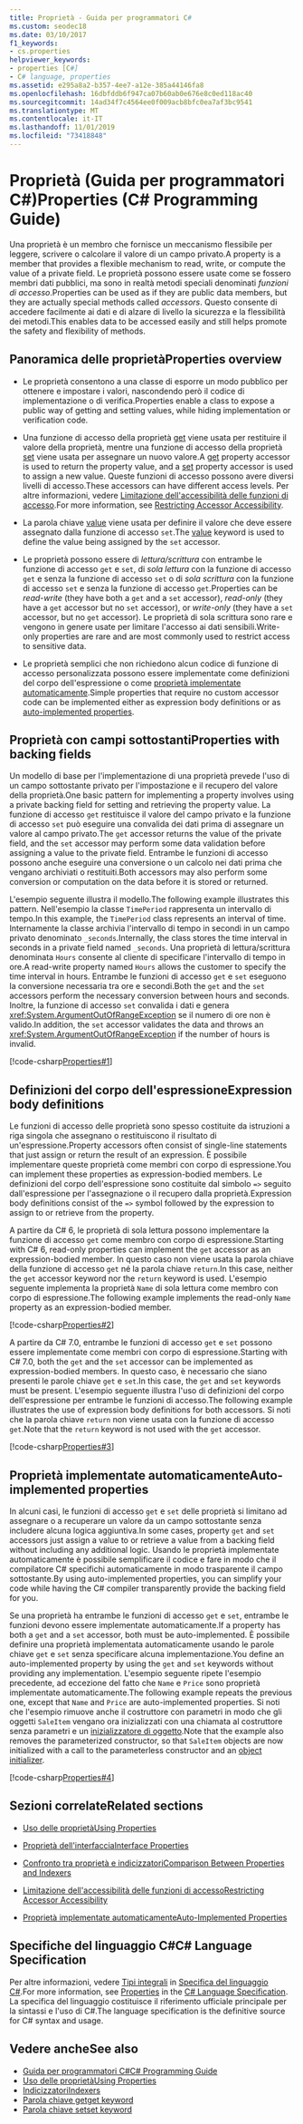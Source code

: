 ```yaml
---
title: Proprietà - Guida per programmatori C#
ms.custom: seodec18
ms.date: 03/10/2017
f1_keywords:
- cs.properties
helpviewer_keywords:
- properties [C#]
- C# language, properties
ms.assetid: e295a8a2-b357-4ee7-a12e-385a44146fa8
ms.openlocfilehash: 16dbfddb6f947ca07b60ab0e676e8c0ed118ac40
ms.sourcegitcommit: 14ad34f7c4564ee0f009acb8bfc0ea7af3bc9541
ms.translationtype: MT
ms.contentlocale: it-IT
ms.lasthandoff: 11/01/2019
ms.locfileid: "73418848"
---
```

# <a name="properties-c-programming-guide"></a><span data-ttu-id="ac11b-102">Proprietà (Guida per programmatori C#)</span><span class="sxs-lookup"><span data-stu-id="ac11b-102">Properties (C# Programming Guide)</span></span>

<span data-ttu-id="ac11b-103">Una proprietà è un membro che fornisce un meccanismo flessibile per leggere, scrivere o calcolare il valore di un campo privato.</span><span class="sxs-lookup"><span data-stu-id="ac11b-103">A property is a member that provides a flexible mechanism to read, write, or compute the value of a private field.</span></span> <span data-ttu-id="ac11b-104">Le proprietà possono essere usate come se fossero membri dati pubblici, ma sono in realtà metodi speciali denominati *funzioni di accesso*.</span><span class="sxs-lookup"><span data-stu-id="ac11b-104">Properties can be used as if they are public data members, but they are actually special methods called *accessors*.</span></span> <span data-ttu-id="ac11b-105">Questo consente di accedere facilmente ai dati e di alzare di livello la sicurezza e la flessibilità dei metodi.</span><span class="sxs-lookup"><span data-stu-id="ac11b-105">This enables data to be accessed easily and still helps promote the safety and flexibility of methods.</span></span>  

## <a name="properties-overview"></a><span data-ttu-id="ac11b-106">Panoramica delle proprietà</span><span class="sxs-lookup"><span data-stu-id="ac11b-106">Properties overview</span></span>  
  
- <span data-ttu-id="ac11b-107">Le proprietà consentono a una classe di esporre un modo pubblico per ottenere e impostare i valori, nascondendo però il codice di implementazione o di verifica.</span><span class="sxs-lookup"><span data-stu-id="ac11b-107">Properties enable a class to expose a public way of getting and setting values, while hiding implementation or verification code.</span></span>  
  
- <span data-ttu-id="ac11b-108">Una funzione di accesso della proprietà [get](../../language-reference/keywords/get.md) viene usata per restituire il valore della proprietà, mentre una funzione di accesso della proprietà [set](../../language-reference/keywords/set.md) viene usata per assegnare un nuovo valore.</span><span class="sxs-lookup"><span data-stu-id="ac11b-108">A [get](../../language-reference/keywords/get.md) property accessor is used to return the property value, and a [set](../../language-reference/keywords/set.md) property accessor is used to assign a new value.</span></span> <span data-ttu-id="ac11b-109">Queste funzioni di accesso possono avere diversi livelli di accesso.</span><span class="sxs-lookup"><span data-stu-id="ac11b-109">These accessors can have different access levels.</span></span> <span data-ttu-id="ac11b-110">Per altre informazioni, vedere [Limitazione dell'accessibilità delle funzioni di accesso](./restricting-accessor-accessibility.md).</span><span class="sxs-lookup"><span data-stu-id="ac11b-110">For more information, see [Restricting Accessor Accessibility](./restricting-accessor-accessibility.md).</span></span>  
  
- <span data-ttu-id="ac11b-111">La parola chiave [value](../../language-reference/keywords/value.md) viene usata per definire il valore che deve essere assegnato dalla funzione di accesso `set`.</span><span class="sxs-lookup"><span data-stu-id="ac11b-111">The [value](../../language-reference/keywords/value.md) keyword is used to define the value being assigned by the `set` accessor.</span></span>  
- <span data-ttu-id="ac11b-112">Le proprietà possono essere di *lettura/scrittura* con entrambe le funzione di accesso `get` e `set`, di *sola lettura* con la funzione di accesso `get` e senza la funzione di accesso `set` o di *sola scrittura* con la funzione di accesso `set` e senza la funzione di accesso `get`.</span><span class="sxs-lookup"><span data-stu-id="ac11b-112">Properties can be *read-write* (they have both a `get` and a `set` accessor), *read-only* (they have a `get` accessor but no `set` accessor), or *write-only* (they have a `set` accessor, but no `get` accessor).</span></span> <span data-ttu-id="ac11b-113">Le proprietà di sola scrittura sono rare e vengono in genere usate per limitare l'accesso ai dati sensibili.</span><span class="sxs-lookup"><span data-stu-id="ac11b-113">Write-only properties are rare and are most commonly used to restrict access to sensitive data.</span></span>

- <span data-ttu-id="ac11b-114">Le proprietà semplici che non richiedono alcun codice di funzione di accesso personalizzata possono essere implementate come definizioni del corpo dell'espressione o come [proprietà implementate automaticamente](./auto-implemented-properties.md).</span><span class="sxs-lookup"><span data-stu-id="ac11b-114">Simple properties that require no custom accessor code can be implemented either as expression body definitions or as [auto-implemented properties](./auto-implemented-properties.md).</span></span>
 
## <a name="properties-with-backing-fields"></a><span data-ttu-id="ac11b-115">Proprietà con campi sottostanti</span><span class="sxs-lookup"><span data-stu-id="ac11b-115">Properties with backing fields</span></span>

<span data-ttu-id="ac11b-116">Un modello di base per l'implementazione di una proprietà prevede l'uso di un campo sottostante privato per l'impostazione e il recupero del valore della proprietà.</span><span class="sxs-lookup"><span data-stu-id="ac11b-116">One basic pattern for implementing a property involves using a private backing field for setting and retrieving the property value.</span></span> <span data-ttu-id="ac11b-117">La funzione di accesso `get` restituisce il valore del campo privato e la funzione di accesso `set` può eseguire una convalida dei dati prima di assegnare un valore al campo privato.</span><span class="sxs-lookup"><span data-stu-id="ac11b-117">The `get` accessor returns the value of the private field, and the `set` accessor may perform some data validation before assigning a value to the private field.</span></span> <span data-ttu-id="ac11b-118">Entrambe le funzioni di accesso possono anche eseguire una conversione o un calcolo nei dati prima che vengano archiviati o restituiti.</span><span class="sxs-lookup"><span data-stu-id="ac11b-118">Both accessors may also perform some conversion or computation on the data before it is stored or returned.</span></span>

<span data-ttu-id="ac11b-119">L'esempio seguente illustra il modello.</span><span class="sxs-lookup"><span data-stu-id="ac11b-119">The following example illustrates this pattern.</span></span> <span data-ttu-id="ac11b-120">Nell'esempio la classe `TimePeriod` rappresenta un intervallo di tempo.</span><span class="sxs-lookup"><span data-stu-id="ac11b-120">In this example, the `TimePeriod` class represents an interval of time.</span></span> <span data-ttu-id="ac11b-121">Internamente la classe archivia l'intervallo di tempo in secondi in un campo privato denominato `_seconds`.</span><span class="sxs-lookup"><span data-stu-id="ac11b-121">Internally, the class stores the time interval in seconds in a private field named `_seconds`.</span></span> <span data-ttu-id="ac11b-122">Una proprietà di lettura/scrittura denominata `Hours` consente al cliente di specificare l'intervallo di tempo in ore.</span><span class="sxs-lookup"><span data-stu-id="ac11b-122">A read-write property named `Hours` allows the customer to specify the time interval in hours.</span></span> <span data-ttu-id="ac11b-123">Entrambe le funzioni di accesso `get` e `set` eseguono la conversione necessaria tra ore e secondi.</span><span class="sxs-lookup"><span data-stu-id="ac11b-123">Both the `get` and the `set` accessors perform the necessary conversion between hours and seconds.</span></span> <span data-ttu-id="ac11b-124">Inoltre, la funzione di accesso `set` convalida i dati e genera <xref:System.ArgumentOutOfRangeException> se il numero di ore non è valido.</span><span class="sxs-lookup"><span data-stu-id="ac11b-124">In addition, the `set` accessor validates the data and throws an <xref:System.ArgumentOutOfRangeException> if the number of hours is invalid.</span></span> 
   
 [!code-csharp[Properties#1](../../../../samples/snippets/csharp/programming-guide/classes-and-structs/properties-1.cs)]  
  
## <a name="expression-body-definitions"></a><span data-ttu-id="ac11b-125">Definizioni del corpo dell'espressione</span><span class="sxs-lookup"><span data-stu-id="ac11b-125">Expression body definitions</span></span>  

 <span data-ttu-id="ac11b-126">Le funzioni di accesso delle proprietà sono spesso costituite da istruzioni a riga singola che assegnano o restituiscono il risultato di un'espressione.</span><span class="sxs-lookup"><span data-stu-id="ac11b-126">Property accessors often consist of single-line statements that just assign or return the result of an expression.</span></span> <span data-ttu-id="ac11b-127">È possibile implementare queste proprietà come membri con corpo di espressione.</span><span class="sxs-lookup"><span data-stu-id="ac11b-127">You can implement these properties as expression-bodied members.</span></span> <span data-ttu-id="ac11b-128">Le definizioni del corpo dell'espressione sono costituite dal simbolo `=>` seguito dall'espressione per l'assegnazione o il recupero dalla proprietà.</span><span class="sxs-lookup"><span data-stu-id="ac11b-128">Expression body definitions consist of the `=>` symbol followed by the expression to assign to or retrieve from the property.</span></span>

 <span data-ttu-id="ac11b-129">A partire da C# 6, le proprietà di sola lettura possono implementare la funzione di accesso `get` come membro con corpo di espressione.</span><span class="sxs-lookup"><span data-stu-id="ac11b-129">Starting with C# 6, read-only properties can implement the `get` accessor as an expression-bodied member.</span></span> <span data-ttu-id="ac11b-130">In questo caso non viene usata la parola chiave della funzione di accesso `get` né la parola chiave `return`.</span><span class="sxs-lookup"><span data-stu-id="ac11b-130">In this case, neither the `get` accessor keyword nor the `return` keyword is used.</span></span> <span data-ttu-id="ac11b-131">L'esempio seguente implementa la proprietà `Name` di sola lettura come membro con corpo di espressione.</span><span class="sxs-lookup"><span data-stu-id="ac11b-131">The following example implements the read-only `Name` property as an expression-bodied member.</span></span>

 [!code-csharp[Properties#2](../../../../samples/snippets/csharp/programming-guide/classes-and-structs/properties-2.cs)]  

 <span data-ttu-id="ac11b-132">A partire da C# 7.0, entrambe le funzioni di accesso `get` e `set` possono essere implementate come membri con corpo di espressione.</span><span class="sxs-lookup"><span data-stu-id="ac11b-132">Starting with C# 7.0, both the `get` and the `set` accessor can be implemented as expression-bodied members.</span></span> <span data-ttu-id="ac11b-133">In questo caso, è necessario che siano presenti le parole chiave `get` e `set`.</span><span class="sxs-lookup"><span data-stu-id="ac11b-133">In this case, the `get` and `set` keywords must be present.</span></span> <span data-ttu-id="ac11b-134">L'esempio seguente illustra l'uso di definizioni del corpo dell'espressione per entrambe le funzioni di accesso.</span><span class="sxs-lookup"><span data-stu-id="ac11b-134">The following example illustrates the use of expression body definitions for both accessors.</span></span> <span data-ttu-id="ac11b-135">Si noti che la parola chiave `return` non viene usata con la funzione di accesso `get`.</span><span class="sxs-lookup"><span data-stu-id="ac11b-135">Note that the `return` keyword is not used with the `get` accessor.</span></span>
 
  [!code-csharp[Properties#3](../../../../samples/snippets/csharp/programming-guide/classes-and-structs/properties-3.cs)]  

## <a name="auto-implemented-properties"></a><span data-ttu-id="ac11b-136">Proprietà implementate automaticamente</span><span class="sxs-lookup"><span data-stu-id="ac11b-136">Auto-implemented properties</span></span>

<span data-ttu-id="ac11b-137">In alcuni casi, le funzioni di accesso `get` e `set` delle proprietà si limitano ad assegnare o a recuperare un valore da un campo sottostante senza includere alcuna logica aggiuntiva.</span><span class="sxs-lookup"><span data-stu-id="ac11b-137">In some cases, property `get` and `set` accessors just assign a value to or retrieve a value from a backing field without including any additional logic.</span></span> <span data-ttu-id="ac11b-138">Usando le proprietà implementate automaticamente è possibile semplificare il codice e fare in modo che il compilatore C# specifichi automaticamente in modo trasparente il campo sottostante.</span><span class="sxs-lookup"><span data-stu-id="ac11b-138">By using auto-implemented properties, you can simplify your code while having the C# compiler transparently provide the backing field for you.</span></span> 

<span data-ttu-id="ac11b-139">Se una proprietà ha entrambe le funzioni di accesso `get` e `set`, entrambe le funzioni devono essere implementate automaticamente.</span><span class="sxs-lookup"><span data-stu-id="ac11b-139">If a property has both a `get` and a `set` accessor, both must be auto-implemented.</span></span> <span data-ttu-id="ac11b-140">È possibile definire una proprietà implementata automaticamente usando le parole chiave `get` e `set` senza specificare alcuna implementazione.</span><span class="sxs-lookup"><span data-stu-id="ac11b-140">You define an auto-implemented property by using the `get` and `set` keywords without providing any implementation.</span></span> <span data-ttu-id="ac11b-141">L'esempio seguente ripete l'esempio precedente, ad eccezione del fatto che `Name` e `Price` sono proprietà implementate automaticamente.</span><span class="sxs-lookup"><span data-stu-id="ac11b-141">The following example repeats the previous one, except that `Name` and `Price` are auto-implemented properties.</span></span> <span data-ttu-id="ac11b-142">Si noti che l'esempio rimuove anche il costruttore con parametri in modo che gli oggetti `SaleItem` vengano ora inizializzati con una chiamata al costruttore senza parametri e un [inizializzatore di oggetto](object-and-collection-initializers.md).</span><span class="sxs-lookup"><span data-stu-id="ac11b-142">Note that the example also removes the parameterized constructor, so that `SaleItem` objects are now initialized with a call to the parameterless constructor and an [object initializer](object-and-collection-initializers.md).</span></span>

  [!code-csharp[Properties#4](../../../../samples/snippets/csharp/programming-guide/classes-and-structs/properties-4.cs)]  

## <a name="related-sections"></a><span data-ttu-id="ac11b-143">Sezioni correlate</span><span class="sxs-lookup"><span data-stu-id="ac11b-143">Related sections</span></span>  
  
- [<span data-ttu-id="ac11b-144">Uso delle proprietà</span><span class="sxs-lookup"><span data-stu-id="ac11b-144">Using Properties</span></span>](./using-properties.md)  
  
- [<span data-ttu-id="ac11b-145">Proprietà dell'interfaccia</span><span class="sxs-lookup"><span data-stu-id="ac11b-145">Interface Properties</span></span>](./interface-properties.md)  
  
- [<span data-ttu-id="ac11b-146">Confronto tra proprietà e indicizzatori</span><span class="sxs-lookup"><span data-stu-id="ac11b-146">Comparison Between Properties and Indexers</span></span>](../indexers/comparison-between-properties-and-indexers.md)  
  
- [<span data-ttu-id="ac11b-147">Limitazione dell'accessibilità delle funzioni di accesso</span><span class="sxs-lookup"><span data-stu-id="ac11b-147">Restricting Accessor Accessibility</span></span>](./restricting-accessor-accessibility.md)  
  
- [<span data-ttu-id="ac11b-148">Proprietà implementate automaticamente</span><span class="sxs-lookup"><span data-stu-id="ac11b-148">Auto-Implemented Properties</span></span>](./auto-implemented-properties.md)  
  
## <a name="c-language-specification"></a><span data-ttu-id="ac11b-149">Specifiche del linguaggio C#</span><span class="sxs-lookup"><span data-stu-id="ac11b-149">C# Language Specification</span></span>  

<span data-ttu-id="ac11b-150">Per altre informazioni, vedere [Tipi integrali](~/_csharplang/spec/classes.md#properties) in [Specifica del linguaggio C#](/dotnet/csharp/language-reference/language-specification/introduction).</span><span class="sxs-lookup"><span data-stu-id="ac11b-150">For more information, see [Properties](~/_csharplang/spec/classes.md#properties) in the [C# Language Specification](/dotnet/csharp/language-reference/language-specification/introduction).</span></span> <span data-ttu-id="ac11b-151">La specifica del linguaggio costituisce il riferimento ufficiale principale per la sintassi e l'uso di C#.</span><span class="sxs-lookup"><span data-stu-id="ac11b-151">The language specification is the definitive source for C# syntax and usage.</span></span>
  
## <a name="see-also"></a><span data-ttu-id="ac11b-152">Vedere anche</span><span class="sxs-lookup"><span data-stu-id="ac11b-152">See also</span></span>

- [<span data-ttu-id="ac11b-153">Guida per programmatori C#</span><span class="sxs-lookup"><span data-stu-id="ac11b-153">C# Programming Guide</span></span>](../index.md)
- [<span data-ttu-id="ac11b-154">Uso delle proprietà</span><span class="sxs-lookup"><span data-stu-id="ac11b-154">Using Properties</span></span>](./using-properties.md)
- [<span data-ttu-id="ac11b-155">Indicizzatori</span><span class="sxs-lookup"><span data-stu-id="ac11b-155">Indexers</span></span>](../indexers/index.md)
- [<span data-ttu-id="ac11b-156">Parola chiave get</span><span class="sxs-lookup"><span data-stu-id="ac11b-156">get keyword</span></span>](../../language-reference/keywords/get.md)
- [<span data-ttu-id="ac11b-157">Parola chiave set</span><span class="sxs-lookup"><span data-stu-id="ac11b-157">set keyword</span></span>](../../language-reference/keywords/set.md)
